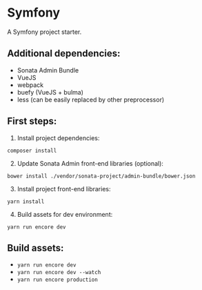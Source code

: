 Symfony
=======

A Symfony project starter.

Additional dependencies:
------------------------

* Sonata Admin Bundle
* VueJS
* webpack
* buefy (VueJS + bulma)
* less (can be easily replaced by other preprocessor)

First steps:
------------

1. Install project dependencies:

```composer install```

2. Update Sonata Admin front-end libraries (optional):

```bower install ./vendor/sonata-project/admin-bundle/bower.json```

3. Install project front-end libraries:

```yarn install```

4. Build assets for dev environment:

```yarn run encore dev```


Build assets:
-------------

* `yarn run encore dev`
* `yarn run encore dev --watch`
* `yarn run encore production`
